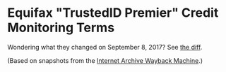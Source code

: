 # Equifax "TrustedID Premier" Credit Monitoring Terms

Wondering what they changed on September 8, 2017? See [the diff](https://github.com/vergenzt/equifax-credit-monitoring-terms/commit/e83dbc245de754bcf18b5563ff68d2bf031970e6).

(Based on snapshots from the [Internet Archive Wayback Machine](https://web.archive.org/web/*/https://trustedidpremier.com/static/terms).)
